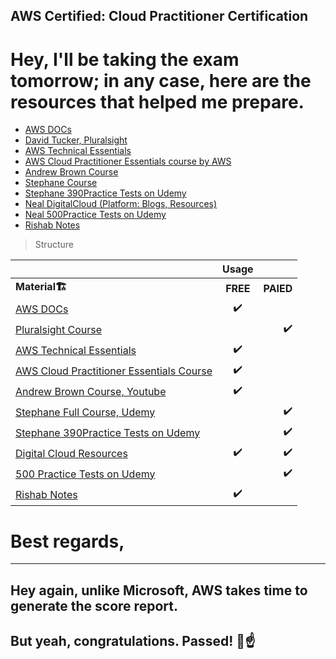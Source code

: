 ## AWS Certified: Cloud Practitioner Certification

# Hey, I'll be taking the exam tomorrow; in any case, here are the resources that helped me prepare.




- [AWS DOCs](https://docs.aws.amazon.com/)
- [David Tucker, Pluralsight](https://www.pluralsight.com/paths/aws-certified-cloud-practitioner-clf-c01?exp=2)
- [AWS Technical Essentials](https://explore.skillbuilder.aws/learn/course/1851/play/45289/aws-technical-essentials)
- [AWS Cloud Practitioner Essentials course by AWS](https://explore.skillbuilder.aws/learn/course/9449/exam-prep-aws-certified-cloud-practitioner)
- [Andrew Brown Course](https://www.youtube.com/watch?v=SOTamWNgDKc)
- [Stephane Course](https://www.udemy.com/course/aws-certified-cloud-practitioner-new/)
- [Stephane 390Practice Tests on Udemy](https://www.udemy.com/course/practice-exams-aws-certified-cloud-practitioner/)
- [Neal DigitalCloud (Platform: Blogs, Resources)](https://digitalcloud.training/)
- [Neal 500Practice Tests on Udemy](https://www.udemy.com/course/aws-certified-cloud-practitioner-practice-exams-c/)
- [Rishab Notes](https://notes.rishab.cloud/aws-cloudpractitioner)

> Structure

| |  Usage|     |
|:-------- |:--------:| --------:|
| <b>Material<b>🏗️        |  <b>FREE<b>   |     <b>PAIED<b> |
| [AWS DOCs](https://docs.aws.amazon.com/)      |  ✔️    |     |
| [Pluralsight Course](https://www.pluralsight.com/paths/aws-certified-cloud-practitioner-clf-c01?exp=2)      |      | ✔️     |
| [AWS Technical Essentials](https://explore.skillbuilder.aws/learn/course/1851/play/45289/aws-technical-essentials)      | ✔️      |     |
| [AWS Cloud Practitioner Essentials Course](https://explore.skillbuilder.aws/learn/course/9449/exam-prep-aws-certified-cloud-practitioner)      |    ✔️ |     |
|  [Andrew Brown Course, Youtube](https://www.youtube.com/watch?v=SOTamWNgDKc)       |   ✔️   |      |
|  [Stephane Full Course, Udemy](https://www.udemy.com/course/aws-certified-cloud-practitioner-new/)      |  |   ✔️   |
| [Stephane 390Practice Tests on Udemy](https://www.udemy.com/course/practice-exams-aws-certified-cloud-practitioner/)      |   |   ✔️   |
| [Digital Cloud Resources ](https://digitalcloud.training/)      |   ✔️| ✔️   |
|[500 Practice Tests on Udemy](https://www.udemy.com/course/aws-certified-cloud-practitioner-practice-exams-c/)      |     |   ✔️   |
| [Rishab Notes](https://notes.rishab.cloud/aws-cloudpractitioner)      |  ✔️    |      |


# Best regards, 

---

## Hey again, unlike Microsoft, AWS takes time to generate the score report. 
## But yeah, congratulations. Passed! 🚀☝️